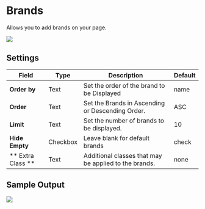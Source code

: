 # Brands
Allows you to add brands on your page.

![](http://transvelo.github.io/docs/bewear/images/vc-brand-setting.png)

## Settings

| Field | Type | Description | Default
| -- | -- | -- | -- |
| **Order by** | Text |  Set the order of the brand to be Displayed | name
| **Order** | Text | Set the Brands in Ascending or Descending Order. | ASC
| **Limit** | Text | Set the number of brands to be displayed. | 10
| **Hide Empty** | Checkbox |  Leave blank for default brands  | check
| ** Extra Class ** | Text | Additional classes that may be applied to the brands. | none

## Sample Output

![](http://transvelo.github.io/docs/bewear/images/vc-brand-carousel-output.png)
